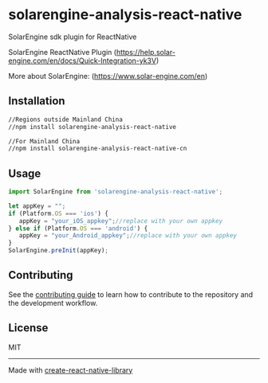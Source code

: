# solarengine-analysis-react-native

SolarEngine sdk plugin for ReactNative

SolarEngine ReactNative Plugin (https://help.solar-engine.com/en/docs/Quick-Integration-yk3V)

More about SolarEngine: (https://www.solar-engine.com/en)

## Installation

```sh
//Regions outside Mainland China
//npm install solarengine-analysis-react-native

//For Mainland China
//npm install solarengine-analysis-react-native-cn

```

## Usage


```js
import SolarEngine from 'solarengine-analysis-react-native';

let appKey = ""; 
if (Platform.OS === 'ios') {
   appKey = "your_iOS_appkey";//replace with your own appkey
} else if (Platform.OS === 'android') {
   appKey = "your_Android_appkey";//replace with your own appkey
}    
SolarEngine.preInit(appKey);

```


## Contributing

See the [contributing guide](CONTRIBUTING.md) to learn how to contribute to the repository and the development workflow.

## License

MIT

---

Made with [create-react-native-library](https://github.com/callstack/react-native-builder-bob)
